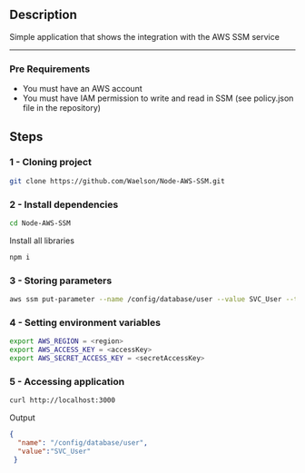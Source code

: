 ## Description
Simple application that shows the integration with the AWS SSM service 

---

### Pre Requirements
- You must have an AWS account
- You must have IAM permission to write and read in SSM (see policy.json file in the repository)


## Steps
### 1 - Cloning project
```bash
git clone https://github.com/Waelson/Node-AWS-SSM.git
```

### 2 - Install dependencies
```bash
cd Node-AWS-SSM
```

Install all libraries
```bash
npm i
```

### 3 - Storing parameters
```bash
aws ssm put-parameter --name /config/database/user --value SVC_User --type String
```

### 4 - Setting environment variables
```bash
export AWS_REGION = <region>
export AWS_ACCESS_KEY = <accessKey>
export AWS_SECRET_ACCESS_KEY = <secretAccessKey>

```
### 5 - Accessing application
```bash
curl http://localhost:3000
```
Output
```json
{
  "name": "/config/database/user",
  "value":"SVC_User"
 }
```
